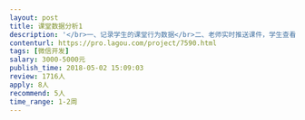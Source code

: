```yaml
---                
layout: post       
title: 课堂数据分析1           
description: '</br>一、记录学生的课堂行为数据</br>二、老师实时推送课件，学生查看，数据统计</br>三、可参考产品：</br>蓝墨云班课</br>雨课堂</br>四、人员要求：</br>1、有微信端产品的开发经验；</br>2、良好的沟通能力和契约精神。</br>'     
contenturl: https://pro.lagou.com/project/7590.html      
tags: [微信开发]            
salary: 3000-5000元          
publish_time: 2018-05-02 15:09:03         
review: 1716人                   
apply: 8人                   
recommend: 5人                   
time_range: 1-2周              
---                 
```

